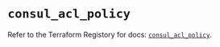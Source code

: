 # `consul_acl_policy`

Refer to the Terraform Registory for docs: [`consul_acl_policy`](https://registry.terraform.io/providers/hashicorp/consul/2.18.0/docs/resources/acl_policy).
